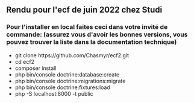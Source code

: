 <h2> Rendu pour l'ecf de juin 2022 chez Studi </h2>

<h3>Pour l'installer en local faites ceci dans votre invité de commande: (assurez vous d'avoir les bonnes versions, vous pouvez trouver la liste dans la documentation technique)</h3>
<ul>
  <li>git clone https://github.com/Chasmyr/ecf2.git</li>
  <li>cd ecf2</li>
  <li>composer install</li>
  <li>php bin/console doctrine:database:create</li>
  <li>php bin/console doctrine:migrations:migrate</li>
  <li>php bin/console doctrine:fixtures:load</li>
  <li>php -S localhost:8000 -t public</li>
</ul>
